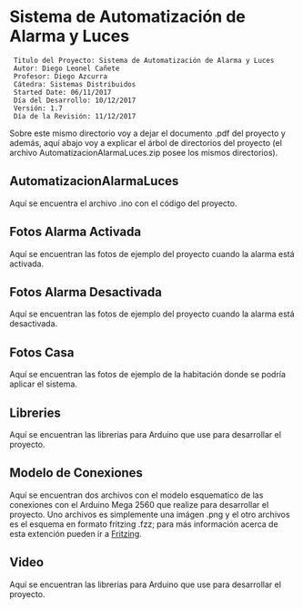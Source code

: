 # Sistema de Automatización de Alarma y Luces

```
 Titulo del Proyecto: Sistema de Automatización de Alarma y Luces 
 Autor: Diego Leonel Cañete
 Profesor: Diego Azcurra
 Cátedra: Sistemas Distribuidos
 Started Date: 06/11/2017
 Día del Desarrollo: 10/12/2017
 Versión: 1.7
 Día de la Revisión: 11/12/2017
```
Sobre este mismo directorio voy a dejar el documento .pdf del proyecto y además, aquí abajo voy a explicar el árbol de directorios del proyecto (el archivo AutomatizacionAlarmaLuces.zip posee los mismos directorios).

## AutomatizacionAlarmaLuces

Aquí se encuentra el archivo .ino con el código del proyecto.

## Fotos Alarma Activada

Aquí se encuentran las fotos de ejemplo del proyecto cuando la alarma está activada. 

## Fotos Alarma Desactivada

Aquí se encuentran las fotos de ejemplo del proyecto cuando la alarma está desactivada. 

## Fotos Casa

Aquí se encuentran las fotos de ejemplo de la habitación donde se podría aplicar el sistema.

## Libreries

Aquí se encuentran las librerias para Arduino que use para desarrollar el proyecto. 

## Modelo de Conexiones

Aquí se encuentran dos archivos con el modelo esquematico de las conexiones con el Arduino Mega 2560 que realize para desarrollar el proyecto. Uno archivos es simplemente una imágen .png y el otro archivos es el esquema en formato fritzing .fzz; para más información acerca de esta extención pueden ir a [Fritzing](http://fritzing.org/projects/).

## Video

Aquí se encuentran las librerias para Arduino que use para desarrollar el proyecto. 
